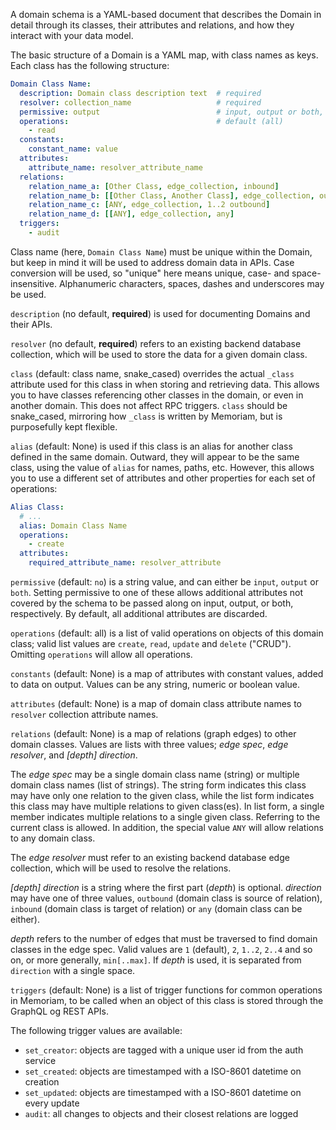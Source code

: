 A domain schema is a YAML-based document that describes the Domain in detail through its classes, their attributes and relations, and how they interact with your data model.

The basic structure of a Domain is a YAML map, with class names as keys. Each class has the following structure:

```yaml
Domain Class Name:
  description: Domain class description text  # required
  resolver: collection_name                   # required
  permissive: output                          # input, output or both, default: no
  operations:                                 # default (all)
    - read
  constants:
    constant_name: value
  attributes:
    attribute_name: resolver_attribute_name
  relations:
    relation_name_a: [Other Class, edge_collection, inbound]
    relation_name_b: [[Other Class, Another Class], edge_collection, outbound]
    relation_name_c: [ANY, edge_collection, 1..2 outbound]
    relation_name_d: [[ANY], edge_collection, any]
  triggers:
    - audit
```

Class name (here, `Domain Class Name`) must be unique within the Domain, but keep in mind it will be used to address domain data in APIs. Case conversion will be used, so "unique" here means unique, case- and space-insensitive. Alphanumeric characters, spaces, dashes and underscores may be used.

`description` (no default, **required**) is used for documenting Domains and their APIs.

`resolver` (no default, **required**) refers to an existing backend database collection, which will be used to store the data for a given domain class.

`class` (default: class name, snake_cased) overrides the actual `_class` attribute used for this class in when storing and retrieving data. This allows you to have classes referencing other classes in the domain, or even in another domain. This does not affect RPC triggers. `class` should be snake_cased, mirroring how `_class` is written by Memoriam, but is purposefully kept flexible.

`alias` (default: None) is used if this class is an alias for another class defined in the same domain. Outward, they will appear to be the same class, using the value of `alias` for names, paths, etc. However, this allows you to use a different set of attributes and other properties for each set of operations:

```yaml
Alias Class:
  # ...
  alias: Domain Class Name
  operations:
    - create
  attributes:
    required_attribute_name: resolver_attribute
```

`permissive` (default: `no`) is a string value, and can either be `input`, `output` or `both`. Setting permissive to one of these allows additional attributes not covered by the schema to be passed along on input, output, or both, respectively. By default, all additional attributes are discarded.

`operations` (default: all) is a list of valid operations on objects of this domain class; valid list values are `create`, `read`, `update` and `delete` ("CRUD"). Omitting `operations` will allow all operations.

`constants` (default: None) is a map of attributes with constant values, added to data on output. Values can be any string, numeric or boolean value.

`attributes` (default: None) is a map of domain class attribute names to `resolver` collection attribute names.

`relations` (default: None) is a map of relations (graph edges) to other domain classes. Values are lists with three values; _edge spec_, _edge resolver_, and _[depth] direction_.

The _edge spec_ may be a single domain class name (string) or multiple domain class names (list of strings). The string form indicates this class may have only one relation to the given class, while the list form indicates this class may have multiple relations to given class(es). In list form, a single member indicates multiple relations to a single given class. Referring to the current class is allowed. In addition, the special value `ANY` will allow relations to any domain class.

The _edge resolver_ must refer to an existing backend database edge collection, which will be used to resolve the relations.

_[depth] direction_ is a string where the first part (_depth_) is optional. _direction_ may have one of three values, `outbound` (domain class is source of relation), `inbound` (domain class is target of relation) or `any` (domain class can be either).

_depth_ refers to the number of edges that must be traversed to find domain classes in the edge spec. Valid values are `1` (default), `2`, `1..2`, `2..4` and so on, or more generally, `min[..max]`. If _depth_ is used, it is separated from `direction` with a single space.

`triggers` (default: None) is a list of trigger functions for common operations in Memoriam, to be called when an object of this class is stored through the GraphQL og REST APIs.

The following trigger values are available:

- `set_creator`: objects are tagged with a unique user id from the auth service
- `set_created`: objects are timestamped with a ISO-8601 datetime on creation
- `set_updated`: objects are timestamped with a ISO-8601 datetime on every update
- `audit`: all changes to objects and their closest relations are logged

